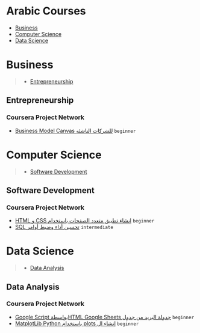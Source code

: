 # Arabic Courses
 - [Business](#business)
 - [Computer Science](#computer-science)
 - [Data Science](#data-science)
# Business
> - [Entrepreneurship](#entrepreneurship)
## Entrepreneurship
### Coursera Project Network
 - [Business Model Canvas للشركات الناشئه](https://www.coursera.org/learn/bmc-arabic) `beginner`
# Computer Science
> - [Software Development](#software-development)
## Software Development
### Coursera Project Network
 - [HTML و CSS انشاء تطبيق متعدد الصفحات باستخدام](https://www.coursera.org/learn/creating-multi-page-app-by-html-and-css-ar) `beginner`
 - [SQL تحسين أداء وضبط أوامر](https://www.coursera.org/learn/optimization-of-sql-query-performance) `intermediate`
# Data Science
> - [Data Analysis](#data-analysis)
## Data Analysis
### Coursera Project Network
 - [Google Script بواسطةHTML Google Sheets جدولة البريد من جدول](https://www.coursera.org/learn/timing-mails-html-google-sheets-by-google-script) `beginner`
 - [MatplotLib Python باستخدام  plots إنشاء ال](https://www.coursera.org/learn/creating-plots-using-matplotlib-python-ar) `beginner`
